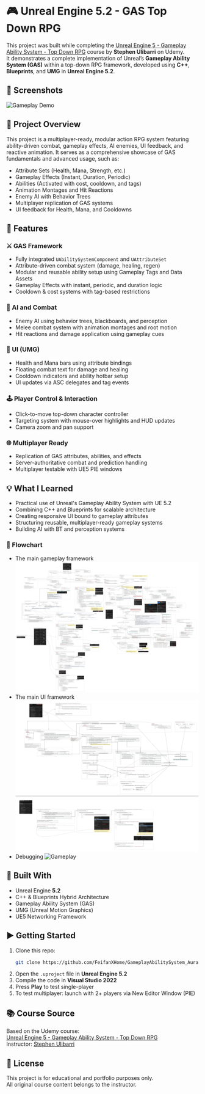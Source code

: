 
# 🎮 Unreal Engine 5.2 - GAS Top Down RPG

This project was built while completing the [Unreal Engine 5 - Gameplay Ability System - Top Down RPG](https://www.udemy.com/course/unreal-engine-5-gas-top-down-rpg/) course by **Stephen Ulibarri** on Udemy.  
It demonstrates a complete implementation of Unreal’s **Gameplay Ability System (GAS)** within a top-down RPG framework, developed using **C++**, **Blueprints**, and **UMG** in **Unreal Engine 5.2**.

## 📸 Screenshots

![Gameplay Demo](Docs/Assets/Aura_Demo_fast.gif)

## 🚀 Project Overview

This project is a multiplayer-ready, modular action RPG system featuring ability-driven combat, gameplay effects, AI enemies, UI feedback, and reactive animation. It serves as a comprehensive showcase of GAS fundamentals and advanced usage, such as:

- Attribute Sets (Health, Mana, Strength, etc.)
- Gameplay Effects (Instant, Duration, Periodic)
- Abilities (Activated with cost, cooldown, and tags)
- Animation Montages and Hit Reactions
- Enemy AI with Behavior Trees
- Multiplayer replication of GAS systems
- UI feedback for Health, Mana, and Cooldowns

## 🔧 Features

### ⚔️ GAS Framework
- Fully integrated `UAbilitySystemComponent` and `UAttributeSet`
- Attribute-driven combat system (damage, healing, regen)
- Modular and reusable ability setup using Gameplay Tags and Data Assets
- Gameplay Effects with instant, periodic, and duration logic
- Cooldown & cost systems with tag-based restrictions

### 🧠 AI and Combat
- Enemy AI using behavior trees, blackboards, and perception
- Melee combat system with animation montages and root motion
- Hit reactions and damage application using gameplay cues

### 🧩 UI (UMG)
- Health and Mana bars using attribute bindings
- Floating combat text for damage and healing
- Cooldown indicators and ability hotbar setup
- UI updates via ASC delegates and tag events

### 🕹️ Player Control & Interaction
- Click-to-move top-down character controller
- Targeting system with mouse-over highlights and HUD updates
- Camera zoom and pan support

### 🌐 Multiplayer Ready
- Replication of GAS attributes, abilities, and effects
- Server-authoritative combat and prediction handling
- Multiplayer testable with UE5 PIE windows


## 💡 What I Learned

- Practical use of Unreal's Gameplay Ability System with UE 5.2
- Combining C++ and Blueprints for scalable architecture
- Creating responsive UI bound to gameplay attributes
- Structuring reusable, multiplayer-ready gameplay systems
- Building AI with BT and perception systems

### 🧭 Flowchart
- The main gameplay framework
![Gameplay](Docs/Flowchart/UE_Aura_Gameplay.png)
- The main UI framework
![Gameplay](Docs/Flowchart/UE_Aura_UI.png)
- Debugging
![Gameplay](Docs/Flowchart/UE_Aura_Debug.png)

## 🔨 Built With

- Unreal Engine **5.2**
- C++ & Blueprints Hybrid Architecture
- Gameplay Ability System (GAS)
- UMG (Unreal Motion Graphics)
- UE5 Networking Framework

## ▶️ Getting Started

1. Clone this repo:
   ```bash
   git clone https://github.com/FeifanXHome/GameplayAbilitySystem_Aura.git
   ```
2. Open the `.uproject` file in **Unreal Engine 5.2**
3. Compile the code in **Visual Studio 2022**
4. Press **Play** to test single-player
5. To test multiplayer: launch with 2+ players via New Editor Window (PIE)

## 📚 Course Source

Based on the Udemy course:  
[Unreal Engine 5 - Gameplay Ability System - Top Down RPG](https://www.udemy.com/course/unreal-engine-5-gas-top-down-rpg/)  
Instructor: [Stephen Ulibarri](https://www.udemy.com/user/stephenulibarri/)

## 📜 License

This project is for educational and portfolio purposes only.  
All original course content belongs to the instructor.
